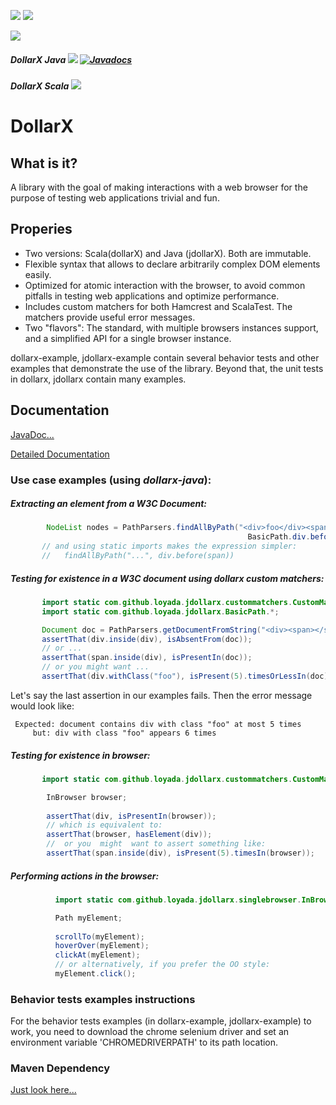 [![][travis img]][travis]
[![][docs img]][docs]

[![][license img]][license]

##### DollarX Java [![][maven-java img]][maven-java] [![Javadocs](https://www.javadoc.io/badge/com.github.loyada.dollarx/dollarx-java.svg)](https://www.javadoc.io/doc/com.github.loyada.dollarx/dollarx-java)



##### DollarX Scala [![][maven-scala img]][maven-scala]
# DollarX

## What is it?
A library with the goal of making interactions with a web browser for the purpose 
of testing web applications trivial and fun.

## Properies
* Two versions: Scala(dollarX) and Java (jdollarX). Both are immutable.
* Flexible syntax that allows to declare arbitrarily complex DOM elements easily.
* Optimized for atomic interaction with the browser, to avoid common pitfalls in testing web applications and optimize performance.
* Includes custom matchers for both Hamcrest and ScalaTest. The matchers provide useful error messages.
* Two "flavors": The standard, with multiple browsers instances support, and a simplified API for a single browser instance.


dollarx-example, jdollarx-example contain several behavior tests and other examples that demonstrate the use of the library. 
Beyond that, the unit tests in dollarx, jdollarx contain many examples. 

## Documentation

[JavaDoc...](https://www.javadoc.io/doc/com.github.loyada.dollarx/dollarx-java/)

[Detailed Documentation](http://dollarx.readthedocs.io/en/latest/)

### Use case examples (using *dollarx-java*):
##### Extracting an element from a W3C Document:
```java
        NodeList nodes = PathParsers.findAllByPath("<div>foo</div><span></span>><div>boo</div>",
                                                     BasicPath.div.before(BasicPath.span)); 
       // and using static imports makes the expression simpler:
       //   findAllByPath("...", div.before(span))                                              
```

##### Testing for existence in a W3C document using dollarx custom matchers:
```java
       import static com.github.loyada.jdollarx.custommatchers.CustomMatchers.*;
       import static com.github.loyada.jdollarx.BasicPath.*;

       Document doc = PathParsers.getDocumentFromString("<div><span></span></div>");
       assertThat(div.inside(div), isAbsentFrom(doc));
       // or ...
       assertThat(span.inside(div), isPresentIn(doc));
       // or you might want ...
       assertThat(div.withClass("foo"), isPresent(5).timesOrLessIn(doc));
```
Let's say the last assertion in our examples fails. Then the error message would look like:
```
 Expected: document contains div with class "foo" at most 5 times
     but: div with class "foo" appears 6 times
```

##### Testing for existence in browser:
```java
       import static com.github.loyada.jdollarx.custommatchers.CustomMatchers.*;

        InBrowser browser; 
 
        assertThat(div, isPresentIn(browser));
        // which is equivalent to:
        assertThat(browser, hasElement(div));
        //  or you  might  want to assert something like:
        assertThat(span.inside(div), isPresent(5).timesIn(browser));   
```

##### Performing actions in the browser:
```java
          import static com.github.loyada.jdollarx.singlebrowser.InBrowserSinglton.*;

          Path myElement;
          
          scrollTo(myElement);
          hoverOver(myElement);
          clickAt(myElement);
          // or alternatively, if you prefer the OO style:
          myElement.click();        
```

### Behavior tests examples instructions
For the behavior tests examples (in dollarx-example, jdollarx-example) to work, you need to
download the chrome selenium driver and set an environment variable 'CHROMEDRIVERPATH' to its path location.


###  Maven Dependency
[Just look here...](http://search.maven.org/#search%7Cga%7C1%7Cdollarx)

[travis]:https://travis-ci.org/loyada/dollarx
[travis img]:https://travis-ci.org/loyada/dollarx.svg?branch=master

[maven-scala]:http://search.maven.org/#search|gav|1|g:"com.github.loyada.dollarx"%20AND%20a:"dollarx-scala"
[maven-scala img]:https://maven-badges.herokuapp.com/maven-central/com.github.loyada.dollarx/dollarx-scala/badge.svg

[maven-java]:http://search.maven.org/#search|gav|1|g:"com.github.loyada.dollarx"%20AND%20a:"dollarx-java"
[maven-java img]:https://maven-badges.herokuapp.com/maven-central/com.github.loyada.dollarx/dollarx-java/badge.svg

[docs img]:https://readthedocs.org/projects/dollarx/badge/?version=latest
[docs]:https://dollarx.readthedocs.io/en/latest/?badge=latest


[license]:LICENSE.txt
[license img]:https://img.shields.io/badge/License-Apache%202-blue.svg
